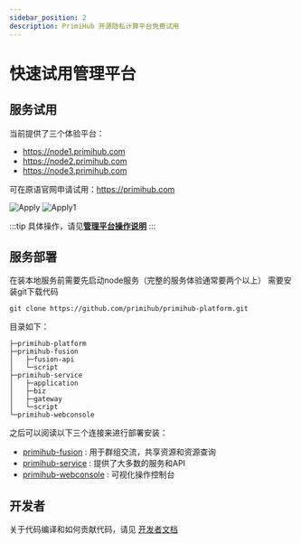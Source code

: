 ```yaml
---
sidebar_position: 2
description: PrimiHub 开源隐私计算平台免费试用
---
```


# 快速试用管理平台

## 服务试用
当前提供了三个体验平台：

* https://node1.primihub.com
* https://node2.primihub.com
* https://node3.primihub.com

可在原语官网申请试用：https://primihub.com

![Apply](./primihub-platform-apply.png)
![Apply1](/img/primihub01.png)

:::tip
具体操作，请见<strong>[管理平台操作说明](/docs/operating-instructions/resource)</strong>
:::

## 服务部署
在装本地服务前需要先启动node服务（完整的服务体验通常要两个以上）
需要安装git下载代码

    git clone https://github.com/primihub/primihub-platform.git

目录如下：

    ├─primihub-platform
    ├─primihub-fusion
    │   ├─fusion-api
    │   └─script
    ├─primihub-service
    │   ├─application
    │   ├─biz
    │   ├─gateway
    │   └─script
    └─primihub-webconsole

之后可以阅读以下三个连接来进行部署安装：
- [primihub-fusion](/docs/developer-docs/privacy-platform/privacy-platform-fusion) : 用于群组交流，共享资源和资源查询
- [primihub-service](/docs/developer-docs/privacy-platform/privacy-platform-service) : 提供了大多数的服务和API
- [primihub-webconsole](/docs/developer-docs/privacy-platform/privacy-platform-webconsole) : 可视化操作控制台

## 开发者
  关于代码编译和如何贡献代码，请见 [开发者文档](/docs/developer-docs/privacy-platform/)


